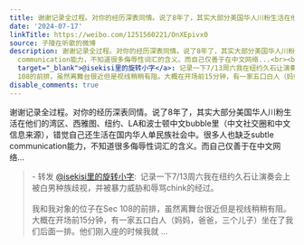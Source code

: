 ```yaml
---
title: 谢谢记录全过程。对你的经历深表同情。说了8年了，其实大部分美国华人川粉生活在他们的湾区、西雅图、纽约、LA和波士顿中文bubble里（中文社交圈和中文信息来源...
date: '2024-07-17'
linkTitle: https://weibo.com/1251560221/OnXEpivx0
source: 子陵在听歌的微博
description: 谢谢记录全过程。对你的经历深表同情。说了8年了，其实大部分美国华人川粉生活在他们的湾区、西雅图、纽约、LA和波士顿中文bubble里（中文社交圈和中文信息来源），错觉自己还生活在国内华人单民族社会中。很多人也缺乏subtle
  communication能力，不知道很多侮辱性词汇的含义。而自己仅善于在中文网络...<br><blockquote> - 转发 <a href="https://weibo.com/1197402387"
  target="_blank">@isekisi里的旋转小字</a>: 记录一下7/13周六我在纽约久石让演奏会上被白男种族歧视，并被暴力威胁和辱骂chink的经过。<br><br>我和我对象的位子在Sec
  108的前排，虽然离舞台很近但是视线稍稍有阻。大概在开场前15分钟，有一家五口白人（妈妈，爸爸，三个儿子）坐在了我们后面一排。他们刚入座的时候我就 ...
disable_comments: true
---
```

谢谢记录全过程。对你的经历深表同情。说了8年了，其实大部分美国华人川粉生活在他们的湾区、西雅图、纽约、LA和波士顿中文bubble里（中文社交圈和中文信息来源），错觉自己还生活在国内华人单民族社会中。很多人也缺乏subtle communication能力，不知道很多侮辱性词汇的含义。而自己仅善于在中文网络...<br><blockquote> - 转发 <a href="https://weibo.com/1197402387" target="_blank">@isekisi里的旋转小字</a>: 记录一下7/13周六我在纽约久石让演奏会上被白男种族歧视，并被暴力威胁和辱骂chink的经过。<br><br>我和我对象的位子在Sec 108的前排，虽然离舞台很近但是视线稍稍有阻。大概在开场前15分钟，有一家五口白人（妈妈，爸爸，三个儿子）坐在了我们后面一排。他们刚入座的时候我就 ...